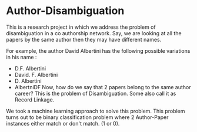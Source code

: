 # Author-Disambiguation
This is a research project in which we address the problem of disambiguation in a co authorship network. Say, we are looking at all the papers by the same author then they may have different names. 

For example, the author David Albertini has the following possible variations in his name :
* D.F. Albertini
* David. F. Albertini
* D. Albertini
* AlbertniDF
Now, how do we say that 2 papers belong to the same author career? This is the problem of Disambiguation. Some also call it as Record Linkage.

We took a machine learning approach to solve this problem. This problem turns out to be binary classification problem where 2 Author-Paper instances either match or don't match. (1 or 0).

